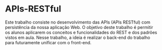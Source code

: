 # APIs-RESTful
Este trabalho consiste no desenvolvimento das APIs (APIs RESTful) com persistência da nossa aplicação Web. O objetivo deste trabalho é permitir os alunos aplicarem os conceitos e funcionalidades do REST e dos padrões vistos em aula. Nesse trabalho, a ideia é realizar o back-end do trabalho para futuramente unificar com o front-end.
